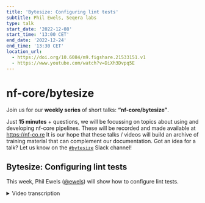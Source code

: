 ```yaml
---
title: 'Bytesize: Configuring lint tests'
subtitle: Phil Ewels, Seqera labs
type: talk
start_date: '2022-12-08'
start_time: '13:00 CET'
end_date: '2022-12-24'
end_time: '13:30 CET'
location_url:
  - https://doi.org/10.6084/m9.figshare.21533151.v1
  - https://www.youtube.com/watch?v=DiXh3Dvpq5E
---
```


# nf-core/bytesize

Join us for our **weekly series** of short talks: **“nf-core/bytesize”**.

Just **15 minutes** + questions, we will be focussing on topics about using and developing nf-core pipelines.
These will be recorded and made available at <https://nf-co.re>
It is our hope that these talks / videos will build an archive of training material that can complement our documentation. Got an idea for a talk? Let us know on the [`#bytesize`](https://nfcore.slack.com/channels/bytesize) Slack channel!

## Bytesize: Configuring lint tests

This week, Phil Ewels ([@ewels](https://github.com/ewels)) will show how to configure lint tests.

<details markdown="1"><summary>Video transcription</summary>
**Note: The content has been edited for reader-friendliness**

[0:01](https://www.youtube.com/watch?v=DiXh3Dvpq5E&t=1)
Hello, everyone. Welcome to today's bytesize talk. My name is Franziska Bonath. I'm today's host. But before we go into the talk, I would like to highlight an event. As you all know, we had a hackathon not long ago, which was hugely successful. And good news, there will be another one coming up in March 2023. This one will be a completely virtual event, but we are planning to have local communities come together and join forces. So if you want to host one of those, please contact us or add a pull request to the website where you can add your own site.
So, this is enough of announcements. Now I would like to hand over to Phil, who's giving today's talk. He is talking about configuring linting.

[1:07](https://www.youtube.com/watch?v=DiXh3Dvpq5E&t=67)
This is me stepping in, doing a bit of a last minute talk again. So sorry for the late advertisement about this one, and about what the talk topic would be. We realized, actually as Fran had been telling us for a couple of weeks, that we were running out of talks, but we only really realized yesterday that we didn't have anything scheduled for today. So we had a look through a list of suggestions, and this was one which had been asked - or requested - a couple of times. So I thought I'd jump in and try and talk everyone through nf-core linting. What it is, how it works, but most importantly, how to configure it.

[1:40](https://www.youtube.com/watch?v=DiXh3Dvpq5E&t=100)
This is going to be particularly interesting for both people building nf-core pipelines, but also people working with nf-core tooling outside of the nf-core ecosystem, where maybe some of these tests are not really relevant to you. But it's good for everyone to understand how it works and how to configure it. In the spirit of last minute decisions, I'm going to be live demoing everything. My apologies in advance if everything breaks horribly, but let's see how it goes.

[2:13](https://www.youtube.com/watch?v=DiXh3Dvpq5E&t=133)
Hopefully you can all see my screen. Move your faces over here. Wonderful. First things first, just a reminder about where the documentation is for all of this. So this is the nf-core website. If you head on over to the tools page up at the top here, you find the section for nf-core lint. This is the documentation. It pretty much tells you everything I'm going to tell you. If you get distracted by a dog or a neighbour or something, or if you forget everything else I'm going to tell you about, then just remember this. There is documentation on the website and you can read it and it explains how everything works. With that said, let's jump in and do some demo and walk through what we're going to be talking about today.

[3:04](https://www.youtube.com/watch?v=DiXh3Dvpq5E&t=184)
Just before we started recording, I created a new pipeline. I just did `nf-core create`, which made me a new empty pipeline. Then I updated the modules and I cleared out some of the template stuff so that we're up and running with a clean pipeline. If I do `git log`, you can see I've just got two commits from when we started preparation for this talk and just resolving the link warnings.

[3:33](https://www.youtube.com/watch?v=DiXh3Dvpq5E&t=213)
Now, what is code linting or linter? Basically, a code linter has a set of rules about how code should look and how it should work. It checks the code and gives you passes or failures in a series of tests. Typically, when you talk about code linters, you're also talking about code formatting. So, for example, you can have a JavaScript or JSON code formatter or Python code formatter. These have linting tests where they look at the code and they can also reformat the code for you. We're not talking about that today. The nf-core linter doesn't have anything to do with code formatting. It's just a set of rules and it's a way to inspect code for standardization. The linting has been around for nf-core since we started the project and is a fairly crucial part of how we work. It allows the community to scale because we do so much work with code review where other people are reviewing code that you're writing. Having a set of automated tests means that we can be a bit more confident that things are adhering to the principles and not breaking stuff without having to check really, really carefully. By automating the things that we are commonly asking for, it streamlines this process of code review and makes the general code quality better. This is pretty much how the nf-core lint tools have evolved over time. It started off with a couple of minor things. Every time we've come across the same thing a few times in a pull request, we say we should write a lint test for that so we can automatically test for this thing again in the future.

[5:10](https://www.youtube.com/watch?v=DiXh3Dvpq5E&t=310)
Another thing that's really important about it is it makes sure that everybody stays up to date with all the latest things, guidelines and rules for nf-core because these change over time. We have updates in the nf-core template and we do template synchronization, and all this stuff, and that rolls along. What happens is if you keep running nf-core lints on your code base over time, as retooling updates along with the template, you'll start to get failures where before it was passing. That's because it says it checks the code in your pipeline against the template. In some places it says this should be the same as the template. It's either out of date or you've edited it and that's a bad thing. So it also forces everyone to stay up to date and in sync. That's why we have retooling. That's why we have nf-core linting.

[5:56](https://www.youtube.com/watch?v=DiXh3Dvpq5E&t=354)
If I do `nf-core help`, you'll see that it's one of the commands here, commands for developers. The basic one is `nf-core lint`. You can also call it just specifically for modules. So it's an `nf-core modules lint` and that calls just a subset of those tests. But generally speaking, you just do `nf-core lint` and it just checks everything. I'm currently sat in my working directory as the root of the pipeline. Here it's run 182 different tests and they all passed and nothing failed. That's great! When I push commits and open pull requests to GitHub and things, we have automated continuous integration tests, zero tests, and they run the same command on the code. That means when you open a pull request, those tests automatically run and you get a green tick or red cross saying whether this is good or bad. We have different statuses that the tests can have: they can be passed, they can fail (which obviously is bad) and they can throw warnings. With warnings, they don't actually fail the CI, so you'll still get a green tick. But it tells you in the text message when you check the text that there's something which is maybe not ideal. Hopefully when you're creating pull requests, you also get a little comment automatically added, which summarizes the results in the body of the pull request. To give you visibility, especially for these warnings, which might fly under the radar otherwise.

[7:15](https://www.youtube.com/watch?v=DiXh3Dvpq5E&t=435)
What we're particularly interested about today is this category of tests, which are ignored. I'm going to come on and tell you how to ignore CI tests. But first, let's make something fail. So if I open up VS Code here, this is my pipeline that I've just created. I'm going to dig in as different, lots of different tests which I could make fail. But I'm going to start off by doing something very simple. We've got the readme file here. One of the tests checks that the nf-core readmes look like nf-core readmes. All nf-core readmes have these badges at the top. I'll show you what I mean if I go to RNA-Seq. Go to github.com and look at the main readme on when you load up the repo. It's got these badges along the top, which says it works with Nextflow and you need this version or whatever. We have a lint test that checks these badges are there and correctly formatted and consistent. For example, it says the minimum version of Nextflow you need. You also define that in the config file down here. It's quite easy to let these two fall out of sync. We have a lint test which checks this button in the readme. Simple. So I'm going to break it by deleting those. It's gone. The markdown file is still totally valid. It just doesn't have any of the buttons at the top.

[8:32](https://www.youtube.com/watch?v=DiXh3Dvpq5E&t=512)
OK, so proof of principle, nf-core lint now should hopefully fail. OK, it didn't fail. It gave us a warning. Close enough. Really important about this is, when you see these warnings, you get a summary text saying didn't have a Nextflow minimum version badge. But it might be that you don't completely understand what the message is or it's a bit unclear. Most browsers will handle these hyperlinks in the terminal and where it says readme, that's the identifier for this test. If I hold, I'm on a Mac, so if I hold command, I think on Linux and Windows, it's control. I can click that and it's going to open up a tab in my web browser and it's going to go specifically to the test ID called "readme". This is where we have longer form documentation about this specific lint test. Here you can see it says it needs to have a Nextflow badge and it should look like this and it should be the right thing. It should have a bioconda badge and everything. So this is where the long form documentation about these lint tests are. You can also find it if you go to tools and then somewhere under tools. I always forget. Anyway, you follow that link here and it tells you all about it.

[9:49](https://www.youtube.com/watch?v=DiXh3Dvpq5E&t=589)
I noticed that this is quite specific, it's not just editing the whole file, but it's just this part of the readme file is checked and there are other ones as well. If I go into, let me see, assets, multiqc.config, do `foo: bar`, then I should get, I think, a failure about editing the multiqc file. And... no. OK, I managed to do something right there. But anyway, there's certain files where you can get a failure for putting stuff at the start, but if you stick it at the end, it will be valid and things. That test is, I think, called "files unchanged" here. So I should have picked one which is actually tested. These ones, you can add extra stuff and see - the gitignore file, for example. So, yeah, these are all different lint tests and they're documented here.

[10:51](https://www.youtube.com/watch?v=DiXh3Dvpq5E&t=651)
Obviously I could fix this readme file by putting the badges back in, rerunning a template, etc, or reading the documentation and seeing what's required. But in this case, maybe I don't want to do that. Maybe I'm building outside of nf-core and I don't want to have the nf-core badges at the top and I want to do my own thing. That's fine. How do I go about doing that? I need to ignore this test! The way I do that is when you run `nf-core create`, you get a config file for nf-core, this one, ".nf-core.yml", which is a hidden file. Depending on how you're looking at your files, you may need to show hidden files. In here, by default, we just have this. It just says this repository is a pipeline. This has to do with working with modules. But I can add a new key in here called "lint". Under "lint", I'm going to give the name of the test that failed, which is called "readme". I'm going to set it to false. I'm going to hit save. That's what it is. I'm going to rerun linting now. Now it says pipeline test ignored. It just says it didn't run this test. Because of that, nothing failed and everything's fine. That's basically all there is to it.

[12:03](https://www.youtube.com/watch?v=DiXh3Dvpq5E&t=723)
If there are any of these lint tests you don't like that you are sure that it's doing what you want it to be doing, then you can just say ignore this test and it will be ignored. This is quite a blunt tool. I've just ignored this entire lint test called "readme". For example, if I go in and I change... let's do "files exist" here. So I'm going to delete the editor config file. `nf-core lint`. Then it should throw a failure because this is a required file and it's not there. So it takes me here. Now I could do `files_exist: false` and that will disable the entire lint test. That's fine. That makes everything work. But it's a bit of a blunt tool because now it's not checking for the presence of any files. So it's allowing me to delete that one file, but it's now not checking for the presence of any of these files, which is maybe overkill because it was just that one file I care about. Now, some of the lint tests then allow you to provide a bit more information. In this case, what was the file I deleted? Editor config. Instead of just saying "false", I can actually give the name of the file there. I think it has to be a list. Now, when I run this again, hopefully it should still pass. But now it ignores just that one specific file. So this isn't possible for every single one nf-core lint tests, you have to check the documentation. But certainly "files_exist" and "files_unchanged", which are probably two of the ones which come up the most frequently.

[13:54](https://www.youtube.com/watch?v=DiXh3Dvpq5E&t=834)
You can specify exactly which files you want to ignore and then you keep the value of the rest of the lint test there, which checks all the other stuff, which is generally a good thing. Right. 13.14, that's my 15 minutes. It's a very short and sharp bytesize talk this time. Very specific about this one thing. But hopefully that's helpful. Hopefully this will be a useful resource for anyone coming back to this in the future, asking about how lint configs work. If you have any questions or feedback or suggestions, then please shout and I'll do my best to answer any questions if there are any now. Fran back to you.

[14:33](https://www.youtube.com/watch?v=DiXh3Dvpq5E&t=873)
(host) Yeah. Hi. So everyone can unmute themselves if they want to and just ask the question right away. I don't see anything coming up for now. I mean, you don't have to ask now. Obviously, as usual, you can come to Slack, either ask your questions in #bytesize or in the #help. As usual, I would like to thank the Chan Zuckerberg Initiative for funding the talks, of course, Phil, for this very-short-notice talk today and the audience for listening.

[15:12](https://www.youtube.com/watch?v=DiXh3Dvpq5E&t=912)
Also, just say on Slack that there's a Slack channel called Linting. I think it's called Linting, which is the place to go for any specific questions about Linting when you're generally confused.
(host) Yeah, I should have known there's always a Slack channel for everything. Thank you, Phil.
Always.

</details>
